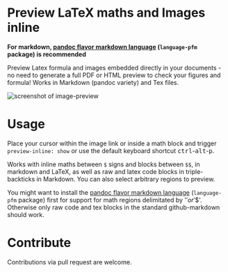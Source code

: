 # Preview LaTeX maths and Images inline

**For markdown, [pandoc flavor markdown language](https://atom.io/packages/language-pfm)  (`language-pfm` package) is recommended**

Preview Latex formula and images embedded directly in your documents - no need to generate a full PDF or HTML preview to check your figures and formula! Works in Markdown (pandoc variety) and Tex files.

<!-- keep absolute path for atom package page -->
![screenshot of image-preview](https://raw.githubusercontent.com/mangecoeur/preview-inline/master/resources/demo.gif)


# Usage

Place your cursor within the image link or inside a math block and trigger `preview-inline: show` or use the default keyboard shortcut <kbd>ctrl</kbd>-<kbd>alt</kbd>-<kbd>p</kbd>.

Works with inline maths between `$` signs and blocks between `$$`, in markdown and LaTeX, as well as raw and latex code blocks in triple-backticks in Markdown. You can also select arbitrary regions to preview.

You might want to install the [pandoc flavor markdown language](https://atom.io/packages/language-pfm) (`language-pfm` package) first for support for math regions delimitated by '$' or '$$'. Otherwise only raw code and tex blocks in the standard github-markdown should work.

# Contribute

Contributions via pull request are welcome.
